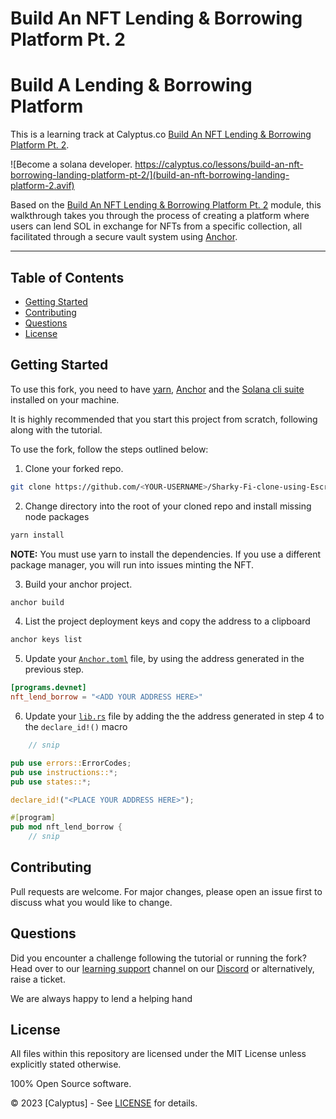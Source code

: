 # Build An NFT Lending & Borrowing Platform Pt. 2

# Build A Lending & Borrowing Platform

This is a learning track at Calyptus.co [Build An NFT Lending & Borrowing Platform Pt. 2](https://calyptus.co/lessons/build-an-nft-borrowing-landing-platform-pt-2/).

![Become a solana developer. https://calyptus.co/lessons/build-an-nft-borrowing-landing-platform-pt-2/](build-an-nft-borrowing-landing-platform-2.avif)

Based on the [Build An NFT Lending & Borrowing Platform Pt. 2](https://calyptus.co/lessons/build-an-nft-lending-borrowing-platform-pt-2/) module, this walkthrough takes you through the process of creating a platform where users can lend SOL in exchange for NFTs from a specific collection, all facilitated through a secure vault system using [Anchor](https://www.anchor-lang.com/).

---

## Table of Contents

- [Getting Started](#getting-started)
- [Contributing](#contributing)
- [Questions](#questions)
- [License](#license)

## Getting Started

To use this fork, you need to have [yarn](https://yarnpkg.com/getting-started/install), [Anchor](https://www.anchor-lang.com/docs/installation) and the [Solana cli suite](https://solana.com/developers/guides/getstarted/setup-local-development) installed on your machine.

It is highly recommended that you start this project from scratch, following along with the tutorial.

To use the fork, follow the steps outlined below:

1. Clone your forked repo.

```bash
git clone https://github.com/<YOUR-USERNAME>/Sharky-Fi-clone-using-Escrow
```

2. Change directory into the root of your cloned repo and install missing node packages

```bash
yarn install
```

**NOTE:** You must use yarn to install the dependencies. If you use a different package manager, you will run into issues minting the NFT.

3. Build your anchor project.

```bash
anchor build
```

4. List the project deployment keys and copy the address to a clipboard

```bash
anchor keys list
```

5. Update your [`Anchor.toml`](Anchor.toml) file, by using the address generated in the previous step.

```toml
[programs.devnet]
nft_lend_borrow = "<ADD YOUR ADDRESS HERE>"
```

6. Update your [`lib.rs`](programs/nft-lend-borrow/src/lib.rs) file by adding the the address generated in step 4 to the `declare_id!()` macro

```rust
    // snip

pub use errors::ErrorCodes;
pub use instructions::*;
pub use states::*;

declare_id!("<PLACE YOUR ADDRESS HERE>");

#[program]
pub mod nft_lend_borrow {
    // snip
```

## Contributing

Pull requests are welcome. For major changes, please open an issue first to discuss what you would like to change.

## Questions

Did you encounter a challenge following the tutorial or running the fork?
Head over to our [learning support](https://discord.com/channels/1130457754826461216/1132978998155165806) channel on our [Discord](https://discord.gg/38KftAhW) or alternatively, raise a ticket.

We are always happy to lend a helping hand

## License

All files within this repository are licensed under the MIT License unless explicitly stated otherwise.

100% Open Source software.

© 2023 [Calyptus] - See [LICENSE](https://opensource.org/license/mit/) for details.
